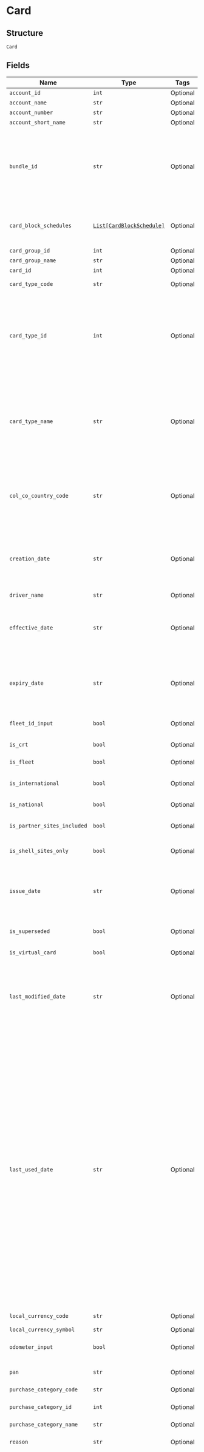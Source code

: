 
# Card

## Structure

`Card`

## Fields

| Name | Type | Tags | Description |
|  --- | --- | --- | --- |
| `account_id` | `int` | Optional | Account ID |
| `account_name` | `str` | Optional | Account Name |
| `account_number` | `str` | Optional | Account Number |
| `account_short_name` | `str` | Optional | Account Short Name |
| `bundle_id` | `str` | Optional | Bundle Id associated with card in the Gateway.<br /><br>This field will have null value if the card is not associated with any bundle in Gateway or the value of IncludeBundleDetails in request is false. |
| `card_block_schedules` | [`List[CardBlockSchedule]`](../../doc/models/card-block-schedule.md) | Optional | List of Scheduled Card Blocks details<br /><br>Entity: CardBlockSchedule |
| `card_group_id` | `int` | Optional | Card group ID |
| `card_group_name` | `str` | Optional | Card group name |
| `card_id` | `int` | Optional | Unique Card Id |
| `card_type_code` | `str` | Optional | ISO code of the card i.e. first 7 digits of the PAN |
| `card_type_id` | `int` | Optional | Card Type ID Example Id and Description: 1 -Philippines CRT 7077861 2-Philippines<br /><br>Fleet 7002861 5-SHELL FLEET-HONG KONG 7002821 6-SHELL NHF- HONG KONG 7002821 7-SHELL CRT- HONG KONG 7077821 |
| `card_type_name` | `str` | Optional | Card Type Name Example Id and Description: 1-Philippines CRT 7077861 2-Philippines <br /><br>Fleet 7002861 5-SHELL FLEET- HONG KONG 7002821 6-SHELL NHF- HONG KONG 7002821 7-SHELL  CRT- HONG KONG 7077821 |
| `col_co_country_code` | `str` | Optional | The 2 character ISO Code for the customer and card owning country. <br /><br>If default card type is not set then the first two alphabets of the account ID is returned. |
| `creation_date` | `str` | Optional | Card Creation datetime.<br /><br>Format: yyyyMMdd HH:mm:ss<br /><br>Note: Clients to convert this to appropriate DateTime type. |
| `driver_name` | `str` | Optional | Driver name |
| `effective_date` | `str` | Optional | Effective date for the Card<br /><br>Format: yyyyMMdd<br /><br>Note: Clients to convert this to appropriate DateTime type. |
| `expiry_date` | `str` | Optional | Expiry date of the card.<br /><br>Format: yyyyMMdd<br /><br>Note: Clients to convert this to appropriate DateTime type. |
| `fleet_id_input` | `bool` | Optional | True/False True if fleet id input is enabled, else false |
| `is_crt` | `bool` | Optional | True/False True if it is a CRT type card, else false |
| `is_fleet` | `bool` | Optional | True/False True if it is a Fleet type card, else false |
| `is_international` | `bool` | Optional | True/False True if it is an international card, else false |
| `is_national` | `bool` | Optional | True/False True if it is a national card, else false |
| `is_partner_sites_included` | `bool` | Optional | True/False True if it is allowed at all partner sites, else false |
| `is_shell_sites_only` | `bool` | Optional | True/False True if it is only allowed at Shell sites, else false |
| `issue_date` | `str` | Optional | Issue date<br /><br>Format: yyyyMMdd<br /><br>Note: Clients to convert this to appropriate DateTime type. |
| `is_superseded` | `bool` | Optional | True/False True if a new card is issued with the same PAN, else false. |
| `is_virtual_card` | `bool` | Optional | True/False True if it is a virtual card, else false |
| `last_modified_date` | `str` | Optional | Card last modified date and time<br /><br>Format: yyyyMMdd HH:mm:ss<br /><br>Note: Clients to convert this to appropriate DateTime type. |
| `last_used_date` | `str` | Optional | Card last used date .<br /><br>Note: last used date of a card will be calculated based on billed/unbilled sales items<br>of a given card.The query that extracts the last used dates will be applied on the<br>subset of the cards being returned to the client.Unbilled sales items is checked<br>first and for those not found in the unbilled table, sales items will be checked<br>(only when the last used date is not found in unbilled table for at least a single<br>card from the result). The transactions in last 48 hours are not expected to be<br>Therefore this field gives the correct information up to 48 hours early.<br /><br>Format: yyyyMMdd HH:mm:ss<br /><br>Note: Clients to convert this to appropriate DateTime type |
| `local_currency_code` | `str` | Optional | ISO code of the local currency. <br /> |
| `local_currency_symbol` | `str` | Optional | Local currency symbol. <br /> |
| `odometer_input` | `bool` | Optional | True/False True if odometer input is enabled on the card, else false |
| `pan` | `str` | Optional | Card PAN Mask PAN (Mask all digits except the Last 6 digits of the PAN) |
| `purchase_category_code` | `str` | Optional | Purchase category code |
| `purchase_category_id` | `int` | Optional | Purchase category Id <br /><br>Note: Not Purchase code. |
| `purchase_category_name` | `str` | Optional | Purchase category name |
| `reason` | `str` | Optional | Card Status reason Example: Lost Stolen Card no longer required |
| `reissue_setting` | `str` | Optional | Reissue setting of the card. If the card is superseded (i.e. a replacement/new card is issued) then reissue setting of the latest card issued. <br /><br>Values<br /><br>•True –Card will be Reissued when nearing its expiry date <br /><br>•False –Card will not be Reissued |
| `status_description` | `str` | Optional | Status Description (Active, Temporarily Blocked, etc.,)<br /><br>Possible Ids and description: 1 Active 7 Blocked Card 8 Expired 9 Cancelled 10 New 23 Pending Renewal 31 Replaced 41<br /><br>Temporary Block(Customer) 42 Temporary Block(Shell) 43 Fraud 101 Active(Block in progress)<br /><br><br>* 102 Blocked Card(Unblock in progress) <br /><br>* 103 Active(Cancel in progress) <br /><br>* 104 Active(Marked as damaged)<br /><br>* 105 New(Cancel in progress) <br /><br>* 106 { Status}(Scheduled for block)<br /><br>* 107 { Status}(Scheduled for unblock) <br /><br>  *# Note: Items marked with* are intermediate statuses  to indicate that there are pending requests in progress.<br /><br>  The response can contain these intermediate statuses only if the<br /><br>  IncludeIntermediateStatus flag is true. The placeholder { Status} in the items<br /><br>  marked with # will be replaced with the  status description. E.g., Active (Scheduled for block) |
| `status_id` | `int` | Optional | Card Status id Possible Ids and description: 1 Active 7 Blocked Card 8 Expired 9 Cancelled 10 New 23 Pending Renewal 31 Replaced 41 Temporary Block(Customer) 42 <br /><br>Temporary Block(Shell) 43 Fraud 101 Active(Block in progress) <br /><br><br>* 102 Blocked Card(Unblock in progress)<br /><br>* 103 Active(Cancel in progress) <br /><br>* 104 Active(Marked as damaged) <br /><br>* 105 New(Cancel in progress)<br /><br>* 106 { Status}(Scheduled for block) <br /><br><br># 107 {Status}(Scheduled for unblock)<br /><br><br>*# Note: Items marked with* are intermediate statuses to indicate that there are pending requests in progress.<br /><br>The response can contain these intermediate statuses only if the IncludeIntermediateStatus flag is true.<br /><br>The placeholder { Status} in the items marked with # will be replaced with<br /><br>the status description. E.g., Active (Scheduled for block) |
| `token_type_id` | `int` | Optional | Token Type ID configured for the Card E.g. 107 |
| `token_type_name` | `str` | Optional | Token Type Name configured for the Card |
| `vrn` | `str` | Optional | Vehicle registration number |
| `client_reference_id` | `str` | Optional | Customer reference number of the card. |
| `is_emv_contact` | `bool` | Optional | Is Europay, MasterCard, and Visa Contact enabled or not. |
| `is_emv_contactless` | `bool` | Optional | Is Europay, MasterCard, and Visa Contactless enabled or not. |
| `is_rfid` | `bool` | Optional | Whether the card type is enabled for RFID (Radio Frequency Identification) |
| `rfiduid` | `str` | Optional | RFIDUID |
| `emaid` | `str` | Optional | EMAID |
| `ev_printed_number` | `str` | Optional | EV Printed Number |
| `card_media_code` | `str` | Optional | Card Media Code. |

## Example (as JSON)

```json
{
  "AccountId": 140,
  "AccountName": "AccountName0",
  "AccountNumber": "AccountNumber4",
  "AccountShortName": "AccountShortName6",
  "BundleId": "BundleId2"
}
```

